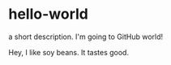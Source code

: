 # hello-world
a short description. I'm going to GitHub world!

Hey, I like soy beans. It tastes good.
